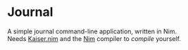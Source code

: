 # Journal
A simple journal command-line application, written in Nim.<br>
Needs [Kaiser.nim](https://github.com/Kaiz0r/kaiser-nim) and the [Nim](nim-lang.org/) compiler to *compile* yourself.

